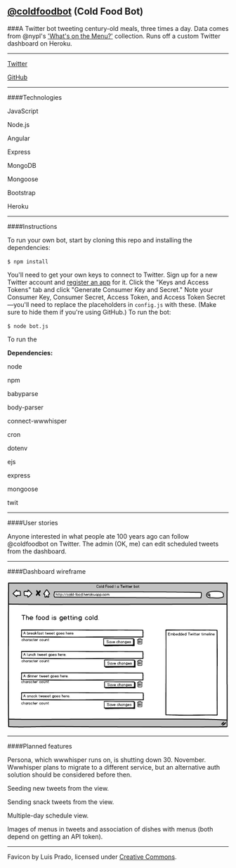 ## [@coldfoodbot](twitter.com/coldfoodbot) (Cold Food Bot)

###A Twitter bot tweeting century-old meals, three times a day. Data comes from @nypl's ['What's on the Menu?'](http://menus.nypl.org/) collection. Runs off a custom Twitter dashboard on Heroku.

---

[Twitter](twitter.com/coldfoodbot)

[GitHub](https://github.com/mbd-s/cold-food)


---

####Technologies

JavaScript

Node.js

Angular

Express

MongoDB

Mongoose

Bootstrap

Heroku

---

####Instructions


To run your own bot, start by cloning this repo and installing the dependencies:

`$ npm install`

 You'll need to get your own keys to connect to Twitter. Sign up for a new Twitter account and [register an app](https://dev.twitter.com/) for it. Click the "Keys and Access Tokens" tab and click "Generate Consumer Key and Secret." Note your Consumer Key, Consumer Secret, Access Token, and Access Token Secret—you'll need to replace the placeholders in `config.js` with these. (Make sure to hide them if you're using GitHub.) To run the bot:

`$ node bot.js`

To run the

**Dependencies:**

node

npm

babyparse

body-parser

connect-wwwhisper

cron

dotenv

ejs

express

mongoose

twit

---

####User stories

Anyone interested in what people ate 100 years ago can follow @coldfoodbot on Twitter. The admin (OK, me) can edit scheduled tweets from the dashboard.

---

####Dashboard wireframe

![alt text](./public/images/Cold-Food_wireframe.png "Wireframe")

---


####Planned features

Persona, which wwwhisper runs on, is shutting down 30. November.  Wwwhisper plans to migrate to a different service, but an alternative auth solution should be considered before then.

Seeding new tweets from the view.

Sending snack tweets from the view.

Multiple-day schedule view.

Images of menus in tweets and association of dishes with menus (both depend on getting an API token).

---

Favicon by Luis Prado, licensed under [Creative Commons](http://creativecommons.org/licenses/by/3.0/us/).

